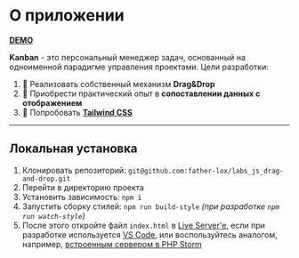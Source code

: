 # О приложении
**[DEMO](https://father-lox.github.io/labs_js_drag-and-drop/)**

**Kanban** - это персональный менеджер задач, основанный на одноименной парадигме управления проектами. Цели разработки: 
1. 🤚 Реализовать собственный механизм **Drag&Drop**
2. 💽 Приобрести практический опыт в **сопоставлении данных с отображением**
3. 💨 Попробовать [**Tailwind CSS**](https://tailwindcss.com/)

---

## Локальная установка

1. Клонировать репозиторий: `git@github.com:father-lox/labs_js_drag-and-drop.git`
2. Перейти в директорию проекта
3. Установить зависимость: `npm i`
4. Запустить сборку стилей: `npm run build-style` _(при разработке `npm run watch-style`)_
5. После этого откройте файл `index.html` в [Live Server'e](https://marketplace.visualstudio.com/items?itemName=ritwickdey.LiveServer), если при разработке используется [VS Code](https://code.visualstudio.com/), или воспользуйтесь аналогом, например, [встроенным сервером в PHP Storm](https://www.jetbrains.com/help/phpstorm/php-built-in-web-server.html)
